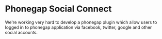 # Phonegap Social Connect
We're working very hard to develop a phonegap plugin which allow users to logged in to phonegap application via facebook, twitter, google and other social accounts.
